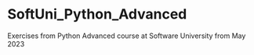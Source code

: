 # SoftUni_Python_Advanced
Exercises from Python Advanced course at Software University from May 2023
